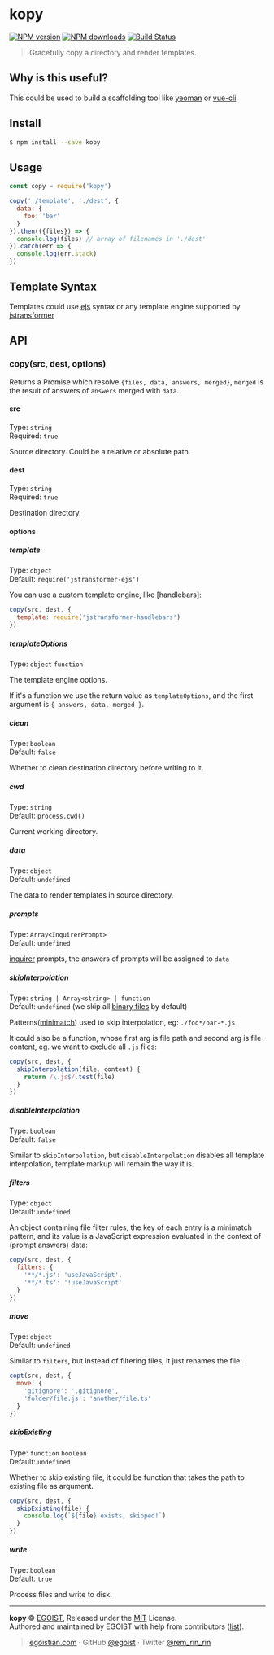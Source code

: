 # kopy

[![NPM version](https://img.shields.io/npm/v/kopy.svg?style=flat)](https://npmjs.com/package/kopy) [![NPM downloads](https://img.shields.io/npm/dm/kopy.svg?style=flat)](https://npmjs.com/package/kopy) [![Build Status](https://img.shields.io/circleci/project/egoist/kopy/master.svg?style=flat)](https://circleci.com/gh/egoist/kopy)

> Gracefully copy a directory and render templates.

## Why is this useful?

This could be used to build a scaffolding tool like [yeoman](https://github.com/yeoman/yeoman) or [vue-cli](https://github.com/vuejs/vue-cli).

## Install

```bash
$ npm install --save kopy
```

## Usage

```js
const copy = require('kopy')

copy('./template', './dest', {
  data: {
    foo: 'bar'
  }
}).then(({files}) => {
  console.log(files) // array of filenames in './dest'
}).catch(err => {
  console.log(err.stack)
})
```

## Template Syntax

Templates could use [ejs](http://ejs.co) syntax or any template engine supported by [jstransformer](https://github.com/jstransformers)

## API

### copy(src, dest, options)

Returns a Promise which resolve `{files, data, answers, merged}`, `merged` is the result of answers of `answers` merged with `data`.

#### src

Type: `string`<br>
Required: `true`

Source directory. Could be a relative or absolute path.

#### dest

Type: `string`<br>
Required: `true`

Destination directory.

#### options

##### template

Type: `object`<br>
Default: `require('jstransformer-ejs')`

You can use a custom template engine, like [handlebars]:

```js
copy(src, dest, {
  template: require('jstransformer-handlebars')
})
```

##### templateOptions

Type: `object` `function`

The template engine options.

If it's a function we use the return value as `templateOptions`, and the first argument is `{ answers, data, merged }`.

##### clean

Type: `boolean`<br>
Default: `false`

Whether to clean destination directory before writing to it.

##### cwd

Type: `string`<br>
Default: `process.cwd()`

Current working directory.

##### data

Type: `object`<br>
Default: `undefined`

The data to render templates in source directory.

##### prompts

Type: `Array<InquirerPrompt>`<br>
Default: `undefined`

[inquirer](https://github.com/SBoudrias/Inquirer.js) prompts, the answers of prompts will be assigned to `data`


##### skipInterpolation

Type: `string | Array<string> | function`<br>
Default: `undefined` (we skip all [binary files](https://github.com/sindresorhus/is-binary-path) by default)

Patterns([minimatch](https://github.com/isaacs/minimatch#features)) used to skip interpolation, eg: `./foo*/bar-*.js`

It could also be a function, whose first arg is file path and second arg is file content, eg. we want to exclude all `.js` files:

```js
copy(src, dest, {
  skipInterpolation(file, content) {
    return /\.js$/.test(file)
  }
})
```

##### disableInterpolation

Type: `boolean`<br>
Default: `false`

Similar to `skipInterpolation`, but `disableInterpolation` disables all template interpolation, template markup will remain the way it is.

##### filters

Type: `object`<br>
Default: `undefined`

An object containing file filter rules, the key of each entry is a minimatch pattern, and its value is a JavaScript expression evaluated in the context of (prompt answers) data:

```js
copy(src, dest, {
  filters: {
    '**/*.js': 'useJavaScript',
    '**/*.ts': '!useJavaScript'
  }
})
```

##### move

Type: `object`<br>
Default: `undefined`

Similar to `filters`, but instead of filtering files, it just renames the file:

```js
copt(src, dest, {
  move: {
    'gitignore': '.gitignore',
    'folder/file.js': 'another/file.ts'
  }
})
```

##### skipExisting

Type: `function` `boolean`<br>
Default: `undefined`

Whether to skip existing file, it could be function that takes the path to existing file as argument.

```js
copy(src, dest, {
  skipExisting(file) {
    console.log(`${file} exists, skipped!`)
  }
})
```

##### write

Type: `boolean`<br>
Default: `true`

Process files and write to disk.

---

**kopy** © [EGOIST](https://github.com/egoist), Released under the [MIT](https://egoist.mit-license.org/) License.<br>
Authored and maintained by EGOIST with help from contributors ([list](https://github.com/egoist/kopy/contributors)).

> [egoistian.com](https://egoistian.com) · GitHub [@egoist](https://github.com/egoist) · Twitter [@rem_rin_rin](https://twitter.com/rem_rin_rin)
